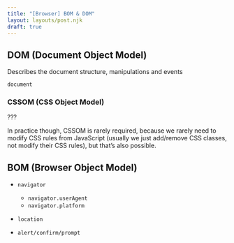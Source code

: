 ```yaml
---
title: "[Browser] BOM & DOM"
layout: layouts/post.njk
draft: true
---
```


## DOM (Document Object Model)

Describes the document structure, manipulations and events

`document`

### CSSOM (CSS Object Model)

???

In practice though, CSSOM is rarely required, because we rarely need to modify CSS rules from JavaScript (usually we just add/remove CSS classes, not modify their CSS rules), but that’s also possible.

## BOM (Browser Object Model)

- `navigator`
  - `navigator.userAgent`
  - `navigator.platform `

- `location`
- `alert/confirm/prompt`

